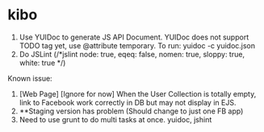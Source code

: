 kibo
====

1. Use YUIDoc to generate JS API Document. YUIDoc does not support TODO tag yet, use @attribute temporary. To run: yuidoc -c yuidoc.json
2. Do JSLint (/*jslint node: true, eqeq: false, nomen: true, sloppy: true, white: true */)

Known issue:
1. [Web Page] [Ignore for now] When the User Collection is totally empty, link to Facebook work correctly in DB but may not display in EJS.
2. **Staging version has problem (Should change to just one FB app)
3. Need to use grunt to do multi tasks at once. yuidoc, jshint